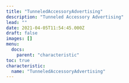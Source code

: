 ```yaml
---
title: "TunneledAccessoryAdvertising"
description: "Tunneled Accessory Advertising"
lead: ""
date: 2021-04-05T11:54:45.000Z
draft: false
images: []
menu:
  docs:
    parent: "characteristic"
toc: true
characteristic:
  name: "TunneledAccessoryAdvertising"
---
```

